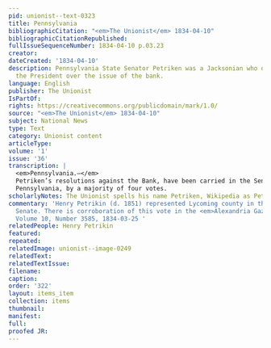 ```yaml
---
pid: unionist--text-0323
title: Pennsylvania
bibliographicCitation: "<em>The Unionist</em> 1834-04-10"
bibliographicCitationRepublished: 
fullIssueSequenceNumber: 1834-04-10 p.03.23
creator: 
dateCreated: '1834-04-10'
description: Pennsylvania State Senator Petriken was a Jacksonian who diverged from
  the President over the issue of the bank.
language: English
publisher: The Unionist
IsPartOf: 
rights: https://creativecommons.org/publicdomain/mark/1.0/
source: "<em>The Unionist</em> 1834-04-10"
subject: National News
type: Text
category: Unionist content
articleType: 
volume: '1'
issue: '36'
transcription: |
  <em>Pennsylvania.—</em>
  Petriken’s resolutions against the Bank, have been carried in the Senate of
  Pennsylvania, by a majority of four votes.
scholarlyNotes: The Unionist spells his name Petriken, Wikipedia as Petrikin
commentary: 'Henry Petrikin (d. 1851) represented Lycoming county in the Pennsylvania
  Senate. There is corroboration of this vote in the <em>Alexandria Gazette</em>,
  Volume 10, Number 3585, 1834-03-25 '
relatedPeople: Henry Petrikin
featured: 
repeated: 
relatedImage: unionist--image-0249
relatedText: 
relatedTextIssue: 
filename: 
caption: 
order: '322'
layout: items_item
collection: items
thumbnail: 
manifest: 
full: 
proofed JR: 
---
```

